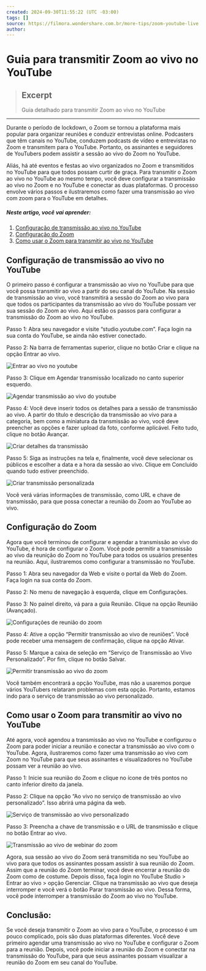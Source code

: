 ```yaml
---
created: 2024-09-30T11:55:22 (UTC -03:00)
tags: []
source: https://filmora.wondershare.com.br/more-tips/zoom-youtube-live.html?gad_source=1&gclid=Cj0KCQjwmOm3BhC8ARIsAOSbapXCDq2b7cIB7HMsTKs3LLHnNiZ6TaFFpkKPm1mwwvCZtQ3y6Mntoa4aAgbhEALw_wcB
author: 
---
```


# Guia para transmitir Zoom ao vivo no YouTube

> ## Excerpt
> Guia detalhado para transmitir Zoom ao vivo no YouTube

---
Durante o período de lockdown, o Zoom se tornou a plataforma mais popular para organizar reuniões e conduzir entrevistas online. Podcasters que têm canais no YouTube, conduzem podcasts de vídeo e entrevistas no Zoom e transmitem para o YouTube. Portanto, os assinantes e seguidores de YouTubers podem assistir a sessão ao vivo do Zoom no YouTube.

Aliás, há até eventos e festas ao vivo organizados no Zoom e transmitidos no YouTube para que todos possam curtir de graça. Para transmitir o Zoom ao vivo no YouTube ao mesmo tempo, você deve configurar a transmissão ao vivo no Zoom e no YouTube e conectar as duas plataformas. O processo envolve vários passos e ilustraremos como fazer uma transmissão ao vivo com zoom para o YouTube em detalhes.

##### Neste artigo, você vai aprender:

1.  [Configuração de transmissão ao vivo no YouTube](https://filmora.wondershare.com.br/more-tips/zoom-youtube-live.html?gad_source=1&gclid=Cj0KCQjwmOm3BhC8ARIsAOSbapXCDq2b7cIB7HMsTKs3LLHnNiZ6TaFFpkKPm1mwwvCZtQ3y6Mntoa4aAgbhEALw_wcB#part1)
2.  [Configuração do Zoom](https://filmora.wondershare.com.br/more-tips/zoom-youtube-live.html?gad_source=1&gclid=Cj0KCQjwmOm3BhC8ARIsAOSbapXCDq2b7cIB7HMsTKs3LLHnNiZ6TaFFpkKPm1mwwvCZtQ3y6Mntoa4aAgbhEALw_wcB#part2)
3.  [Como usar o Zoom para transmitir ao vivo no YouTube](https://filmora.wondershare.com.br/more-tips/zoom-youtube-live.html?gad_source=1&gclid=Cj0KCQjwmOm3BhC8ARIsAOSbapXCDq2b7cIB7HMsTKs3LLHnNiZ6TaFFpkKPm1mwwvCZtQ3y6Mntoa4aAgbhEALw_wcB#part3)

## Configuração de transmissão ao vivo no YouTube

O primeiro passo é configurar a transmissão ao vivo no YouTube para que você possa transmitir ao vivo a partir do seu canal do YouTube. Na sessão de transmissão ao vivo, você transmitirá a sessão do Zoom ao vivo para que todos os participantes da transmissão ao vivo do YouTube possam ver sua sessão do Zoom ao vivo. Aqui estão os passos para configurar a transmissão do Zoom ao vivo no YouTube.

Passo 1: Abra seu navegador e visite “studio.youtube.com”. Faça login na sua conta do YouTube, se ainda não estiver conectado.

Passo 2: Na barra de ferramentas superior, clique no botão Criar e clique na opção Entrar ao vivo.

![Entrar ao vivo no youtube](https://images.wondershare.com/filmora/article-images/2022/07/zoom-youtube-live-1.jpg)

Passo 3: Clique em Agendar transmissão localizado no canto superior esquerdo.

![Agendar transmissão ao vivo do youtube](https://images.wondershare.com/filmora/article-images/2022/07/zoom-youtube-live-2.jpg)

Passo 4: Você deve inserir todos os detalhes para a sessão de transmissão ao vivo. A partir do título e descrição da transmissão ao vivo para a categoria, bem como a miniatura da transmissão ao vivo, você deve preencher as opções e fazer upload da foto, conforme aplicável. Feito tudo, clique no botão Avançar.

![Criar detalhes da transmissão](https://images.wondershare.com/filmora/article-images/2022/07/zoom-youtube-live-3.jpg)

Passo 5: Siga as instruções na tela e, finalmente, você deve selecionar os públicos e escolher a data e a hora da sessão ao vivo. Clique em Concluído quando tudo estiver preenchido.

![Criar transmissão personalizada](https://images.wondershare.com/filmora/article-images/2022/07/zoom-youtube-live-4.jpg)

Você verá várias informações de transmissão, como URL e chave de transmissão, para que possa conectar a reunião do Zoom ao YouTube ao vivo.

## Configuração do Zoom

Agora que você terminou de configurar e agendar a transmissão ao vivo do YouTube, é hora de configurar o Zoom. Você pode permitir a transmissão ao vivo da reunição do Zoom no YouTube para todos os usuários presentes na reunião. Aqui, ilustraremos como configurar a transmissão no YouTube.

Passo 1: Abra seu navegador da Web e visite o portal da Web do Zoom. Faça login na sua conta do Zoom.

Passo 2: No menu de navegação à esquerda, clique em Configurações.

Passo 3: No painel direito, vá para a guia Reunião. Clique na opção Reunião (Avançado).

![Configurações de reunião do zoom](https://images.wondershare.com/filmora/article-images/2022/07/zoom-youtube-live-5.jpg)

Passo 4: Ative a opção “Permitir transmissão ao vivo de reuniões”. Você pode receber uma mensagem de confirmação, clique na opção Ativar.

Passo 5: Marque a caixa de seleção em “Serviço de Transmissão ao Vivo Personalizado”. Por fim, clique no botão Salvar.

![Permitir transmissão ao vivo do zoom](https://images.wondershare.com/filmora/article-images/2022/07/zoom-youtube-live-6.jpg)

Você também encontrará a opção YouTube, mas não a usaremos porque vários YouTubers relataram problemas com esta opção. Portanto, estamos indo para o serviço de transmissão ao vivo personalizado.

## Como usar o Zoom para transmitir ao vivo no YouTube

Até agora, você agendou a transmissão ao vivo no YouTube e configurou o Zoom para poder iniciar a reunião e conectar a transmissão ao vivo com o YouTube. Agora, ilustraremos como fazer uma transmissão ao vivo com Zoom no YouTube para que seus assinantes e visualizadores no YouTube possam ver a reunião ao vivo.

Passo 1: Inicie sua reunião do Zoom e clique no ícone de três pontos no canto inferior direito da janela.

Passo 2: Clique na opção “Ao vivo no serviço de transmissão ao vivo personalizado”. Isso abrirá uma página da web.

![Serviço de transmissão ao vivo personalizado](https://images.wondershare.com/filmora/article-images/2022/07/zoom-youtube-live-7.jpg)

Passo 3: Preencha a chave de transmissão e o URL de transmissão e clique no botão Entrar ao vivo.

![Transmissão ao vivo de webinar do zoom](https://images.wondershare.com/filmora/article-images/2022/07/zoom-youtube-live-8.jpg)

Agora, sua sessão ao vivo do Zoom será transmitida no seu YouTube ao vivo para que todos os assinantes possam assistir à sua reunião do Zoom. Assim que a reunião do Zoom terminar, você deve encerrar a reunião do Zoom como de costume. Depois disso, faça login no YouTube Studio > Entrar ao vivo > opção Gerenciar. Clique na transmissão ao vivo que deseja interromper e você verá o botão Parar transmissão ao vivo. Dessa forma, você pode interromper a transmissão do Zoom ao vivo no YouTube.

## Conclusão:

Se você deseja transmitir o Zoom ao vivo para o YouTube, o processo é um pouco complicado, pois são duas plataformas diferentes. Você deve primeiro agendar uma transmissão ao vivo no YouTube e configurar o Zoom para a reunião. Depois, você pode iniciar a reunião do Zoom e conectar na transmissão do YouTube, para que seus assinantes possam visualizar a reunião do Zoom em seu canal do YouTube.
